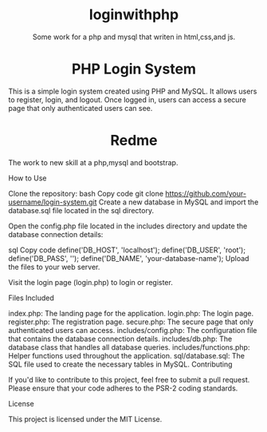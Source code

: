 <h1 align="center" > loginwithphp</h1>
<p align="center" >Some work for a php and mysql that writen in html,css,and js.</p>
<h1 align="center" >PHP Login System</h1>
This is a simple login system created using PHP and MySQL. It allows users to register, login, and logout. Once logged in, users can access a secure page that only authenticated users can see.

<h1 align="center" >Redme</h1>
The work to new skill at a php,mysql and bootstrap.



How to Use

Clone the repository:
bash
Copy code
git clone https://github.com/your-username/login-system.git
Create a new database in MySQL and import the database.sql file located in the sql directory.

Open the config.php file located in the includes directory and update the database connection details:

sql
Copy code
define('DB_HOST', 'localhost');
define('DB_USER', 'root');
define('DB_PASS', '');
define('DB_NAME', 'your-database-name');
Upload the files to your web server.

Visit the login page (login.php) to login or register.

Files Included

index.php: The landing page for the application.
login.php: The login page.
register.php: The registration page.
secure.php: The secure page that only authenticated users can access.
includes/config.php: The configuration file that contains the database connection details.
includes/db.php: The database class that handles all database queries.
includes/functions.php: Helper functions used throughout the application.
sql/database.sql: The SQL file used to create the necessary tables in MySQL.
Contributing

If you'd like to contribute to this project, feel free to submit a pull request. Please ensure that your code adheres to the PSR-2 coding standards.

License

This project is licensed under the MIT License.
